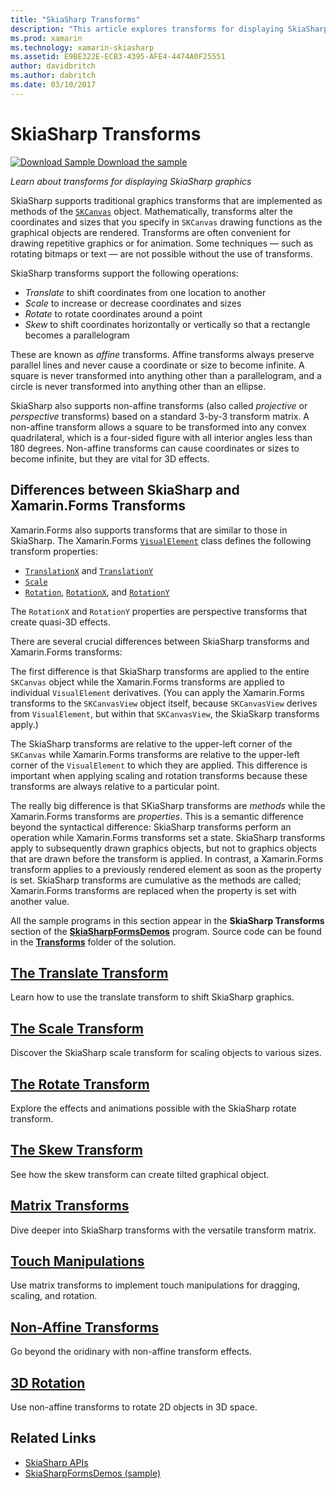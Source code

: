 ```yaml
---
title: "SkiaSharp Transforms"
description: "This article explores transforms for displaying SkiaSharp graphics in Xamarin.Forms applications, and demonstrates this with sample code."
ms.prod: xamarin
ms.technology: xamarin-skiasharp
ms.assetid: E9BE322E-ECB3-4395-AFE4-4474A0F25551
author: davidbritch
ms.author: dabritch
ms.date: 03/10/2017
---
```


# SkiaSharp Transforms

[![Download Sample](~/media/shared/download.png) Download the sample](https://docs.microsoft.com/samples/xamarin/xamarin-forms-samples/skiasharpforms-demos)

_Learn about transforms for displaying SkiaSharp graphics_

SkiaSharp supports traditional graphics transforms that are implemented as methods of the [`SKCanvas`](xref:SkiaSharp.SKCanvas) object. Mathematically, transforms alter the coordinates and sizes that you specify in `SKCanvas` drawing functions as the graphical objects are rendered. Transforms are often convenient for drawing repetitive graphics or for animation. Some techniques &mdash; such as rotating bitmaps or text &mdash; are not possible without the use of transforms.

SkiaSharp transforms support the following operations:

- *Translate* to shift coordinates from one location to another
- *Scale* to increase or decrease coordinates and sizes
- *Rotate* to rotate coordinates around a point
- *Skew* to shift coordinates horizontally or vertically so that a rectangle becomes a parallelogram

These are known as *affine* transforms. Affine transforms always preserve parallel lines and never cause a coordinate or size to become infinite. A square is never transformed into anything other than a parallelogram, and a circle is never transformed into anything other than an ellipse.

SkiaSharp also supports non-affine transforms (also called *projective* or *perspective* transforms) based on a standard 3-by-3 transform matrix. A non-affine transform allows a square to be transformed into any convex quadrilateral, which is a four-sided figure with all interior angles less than 180 degrees. Non-affine transforms can cause coordinates or sizes to become infinite, but they are vital for 3D effects.

## Differences between SkiaSharp and Xamarin.Forms Transforms

Xamarin.Forms also supports transforms that are similar to those in SkiaSharp. The Xamarin.Forms [`VisualElement`](xref:Xamarin.Forms.VisualElement) class defines the following transform properties:

- [`TranslationX`](xref:Xamarin.Forms.VisualElement.TranslationX) and [`TranslationY`](xref:Xamarin.Forms.VisualElement.TranslationY)
- [`Scale`](xref:Xamarin.Forms.VisualElement.Scale)
- [`Rotation`](xref:Xamarin.Forms.VisualElement.Rotation), [`RotationX`](xref:Xamarin.Forms.VisualElement.RotationX), and [`RotationY`](xref:Xamarin.Forms.VisualElement.RotationY)

The `RotationX` and `RotationY` properties are perspective transforms that create quasi-3D effects.

There are several crucial differences between SkiaSharp transforms and Xamarin.Forms transforms:

The first difference is that SkiaSharp transforms are applied to the entire `SKCanvas` object while the Xamarin.Forms transforms are applied to individual `VisualElement` derivatives. (You can apply the Xamarin.Forms transforms to the `SKCanvasView` object itself, because `SKCanvasView` derives from `VisualElement`, but within that `SKCanvasView`, the SkiaSkarp transforms apply.)

The SkiaSharp transforms are relative to the upper-left corner of the `SKCanvas` while Xamarin.Forms transforms are relative to the upper-left corner of the `VisualElement` to which they are applied. This difference is important when applying scaling and rotation transforms because these transforms are always relative to a particular point.

The really big difference is that SKiaSharp transforms are *methods* while the Xamarin.Forms transforms are *properties*. This is a semantic difference beyond the syntactical difference: SkiaSharp transforms perform an operation while Xamarin.Forms transforms set a state. SkiaSharp transforms apply to subsequently drawn graphics objects, but not to graphics objects that are drawn before the transform is applied. In contrast, a Xamarin.Forms transform applies to a previously rendered element as soon as the property is set. SkiaSharp transforms are cumulative as the methods are called; Xamarin.Forms transforms are replaced when the property is set with another value.

All the sample programs in this section appear in the **SkiaSharp Transforms** section of the [**SkiaSharpFormsDemos**](https://docs.microsoft.com/samples/xamarin/xamarin-forms-samples/skiasharpforms-demos) program. Source code can be found in the [**Transforms**](https://github.com/xamarin/xamarin-forms-samples/tree/master/SkiaSharpForms/Demos/Demos/SkiaSharpFormsDemos/Transforms) folder of the solution.

## [The Translate Transform](translate.md)

Learn how to use the translate transform to shift SkiaSharp graphics.

## [The Scale Transform](scale.md)

Discover the SkiaSharp scale transform for scaling objects to various sizes.

## [The Rotate Transform](rotate.md)

Explore the effects and animations possible with the SkiaSharp rotate transform.

## [The Skew Transform](skew.md)

See how the skew transform can create tilted graphical object.

## [Matrix Transforms](matrix.md)

Dive deeper into SkiaSharp transforms with the versatile transform matrix.

## [Touch Manipulations](touch.md)

Use matrix transforms to implement touch manipulations for dragging, scaling, and rotation.

## [Non-Affine Transforms](non-affine.md)

Go beyond the oridinary with non-affine transform effects.

## [3D Rotation](3d-rotation.md)

Use non-affine transforms to rotate 2D objects in 3D space.

## Related Links

- [SkiaSharp APIs](https://docs.microsoft.com/dotnet/api/skiasharp)
- [SkiaSharpFormsDemos (sample)](https://docs.microsoft.com/samples/xamarin/xamarin-forms-samples/skiasharpforms-demos)
